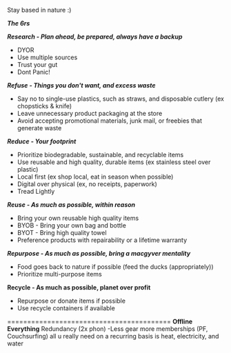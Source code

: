 Stay based in nature :)

***The 6rs***

***Research - Plan ahead, be prepared, always have a backup***
 - DYOR
 - Use multiple sources
 - Trust your gut
 - Dont Panic!

***Refuse - Things you don't want, and excess waste***
- Say no to single-use plastics, such as straws, and disposable cutlery (ex chopsticks & knife)
- Leave unnecessary product packaging at the store
- Avoid accepting promotional materials, junk mail, or freebies that generate waste
  
***Reduce - Your footprint***
- Prioritize biodegradable, sustainable, and recyclable items
- Use reusable and high quality, durable items (ex stainless steel over plastic)
- Local first (ex shop local, eat in season when possible)
- Digital over physical (ex, no receipts, paperwork)
- Tread Lightly

***Reuse - As much as possible, within reason***
- Bring your own reusable high quality items
- BYOB - Bring your own bag and bottle
- BYOT - Bring high quality towel
- Preference products with repairability or a lifetime warranty 

***Repurpose - As much as possible, bring a macgyver mentality***
 - Food goes back to nature if possible (feed the ducks (appropriately))
 - Prioritize multi-purpose items

**Recycle - As much as possible, planet over profit**
- Repurpose or donate items if possible
- Use recycle containers if available


=========================================
**Offline Everything**
Redundancy (2x phon)
-Less gear more memberships (PF, Couchsurfing)
all u really need on a recurring basis is heat, electricity, and water